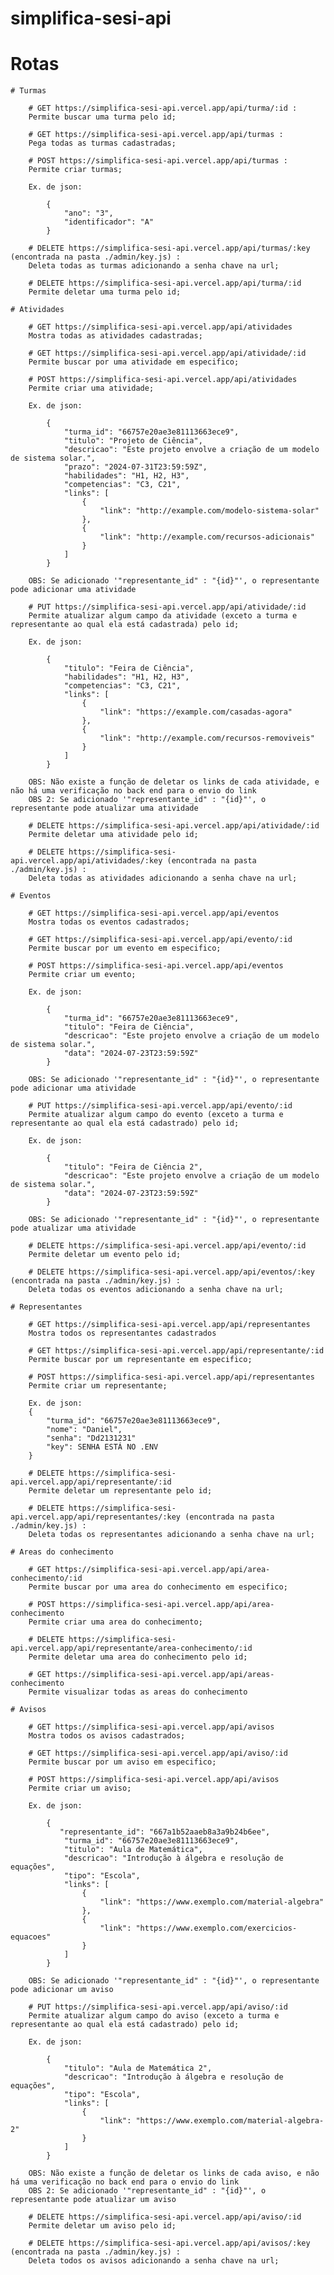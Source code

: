 # simplifica-sesi-api

# Rotas

    # Turmas 

        # GET https://simplifica-sesi-api.vercel.app/api/turma/:id :
        Permite buscar uma turma pelo id;

        # GET https://simplifica-sesi-api.vercel.app/api/turmas :
        Pega todas as turmas cadastradas;

        # POST https://simplifica-sesi-api.vercel.app/api/turmas : 
        Permite criar turmas;
        
        Ex. de json: 

            {
                "ano": "3",
                "identificador": "A"
            }

        # DELETE https://simplifica-sesi-api.vercel.app/api/turmas/:key (encontrada na pasta ./admin/key.js) :
        Deleta todas as turmas adicionando a senha chave na url;

        # DELETE https://simplifica-sesi-api.vercel.app/api/turma/:id
        Permite deletar uma turma pelo id;

    # Atividades

        # GET https://simplifica-sesi-api.vercel.app/api/atividades
        Mostra todas as atividades cadastradas;
        
        # GET https://simplifica-sesi-api.vercel.app/api/atividade/:id 
        Permite buscar por uma atividade em especifico;

        # POST https://simplifica-sesi-api.vercel.app/api/atividades
        Permite criar uma atividade;

        Ex. de json: 

            {
                "turma_id": "66757e20ae3e81113663ece9",
                "titulo": "Projeto de Ciência",
                "descricao": "Este projeto envolve a criação de um modelo de sistema solar.",
                "prazo": "2024-07-31T23:59:59Z",
                "habilidades": "H1, H2, H3",
                "competencias": "C3, C21",
                "links": [
                    {
                        "link": "http://example.com/modelo-sistema-solar"
                    },
                    {
                        "link": "http://example.com/recursos-adicionais"
                    }
                ]
            }

        OBS: Se adicionado '"representante_id" : "{id}"', o representante pode adicionar uma atividade

        # PUT https://simplifica-sesi-api.vercel.app/api/atividade/:id
        Permite atualizar algum campo da atividade (exceto a turma e representante ao qual ela está cadastrada) pelo id;

        Ex. de json: 

            {
                "titulo": "Feira de Ciência",
                "habilidades": "H1, H2, H3",
                "competencias": "C3, C21",
                "links": [
                    {
                        "link": "https://example.com/casadas-agora"
                    },
                    {
                        "link": "http://example.com/recursos-removiveis"
                    }
                ]
            }

        OBS: Não existe a função de deletar os links de cada atividade, e não há uma verificação no back end para o envio do link
        OBS 2: Se adicionado '"representante_id" : "{id}"', o representante pode atualizar uma atividade
        
        # DELETE https://simplifica-sesi-api.vercel.app/api/atividade/:id 
        Permite deletar uma atividade pelo id;

        # DELETE https://simplifica-sesi-api.vercel.app/api/atividades/:key (encontrada na pasta ./admin/key.js) :
        Deleta todas as atividades adicionando a senha chave na url;

    # Eventos

        # GET https://simplifica-sesi-api.vercel.app/api/eventos
        Mostra todas os eventos cadastrados;
        
        # GET https://simplifica-sesi-api.vercel.app/api/evento/:id 
        Permite buscar por um evento em especifico;

        # POST https://simplifica-sesi-api.vercel.app/api/eventos
        Permite criar um evento;

        Ex. de json: 

            {
                "turma_id": "66757e20ae3e81113663ece9",
                "titulo": "Feira de Ciência",
                "descricao": "Este projeto envolve a criação de um modelo de sistema solar.",
                "data": "2024-07-23T23:59:59Z"	
            }

        OBS: Se adicionado '"representante_id" : "{id}"', o representante pode adicionar uma atividade

        # PUT https://simplifica-sesi-api.vercel.app/api/evento/:id
        Permite atualizar algum campo do evento (exceto a turma e representante ao qual ela está cadastrado) pelo id;

        Ex. de json: 

            {
                "titulo": "Feira de Ciência 2",
                "descricao": "Este projeto envolve a criação de um modelo de sistema solar.",
                "data": "2024-07-23T23:59:59Z"	
            }

        OBS: Se adicionado '"representante_id" : "{id}"', o representante pode atualizar uma atividade

        # DELETE https://simplifica-sesi-api.vercel.app/api/evento/:id 
        Permite deletar um evento pelo id;

        # DELETE https://simplifica-sesi-api.vercel.app/api/eventos/:key (encontrada na pasta ./admin/key.js) :
        Deleta todas os eventos adicionando a senha chave na url;

    # Representantes

        # GET https://simplifica-sesi-api.vercel.app/api/representantes
        Mostra todos os representantes cadastrados

        # GET https://simplifica-sesi-api.vercel.app/api/representante/:id 
        Permite buscar por um representante em especifico;

        # POST https://simplifica-sesi-api.vercel.app/api/representantes
        Permite criar um representante;

        Ex. de json: 
        {
            "turma_id": "66757e20ae3e81113663ece9",
            "nome": "Daniel",
            "senha": "Dd2131231"
            "key": SENHA ESTÁ NO .ENV
        }

        # DELETE https://simplifica-sesi-api.vercel.app/api/representante/:id 
        Permite deletar um representante pelo id;

        # DELETE https://simplifica-sesi-api.vercel.app/api/representantes/:key (encontrada na pasta ./admin/key.js) :
        Deleta todas os representantes adicionando a senha chave na url;

    # Areas do conhecimento

        # GET https://simplifica-sesi-api.vercel.app/api/area-conhecimento/:id 
        Permite buscar por uma area do conhecimento em especifico;

        # POST https://simplifica-sesi-api.vercel.app/api/area-conhecimento
        Permite criar uma area do conhecimento;

        # DELETE https://simplifica-sesi-api.vercel.app/api/representante/area-conhecimento/:id 
        Permite deletar uma area do conhecimento pelo id;

        # GET https://simplifica-sesi-api.vercel.app/api/areas-conhecimento
        Permite visualizar todas as areas do conhecimento

    # Avisos

        # GET https://simplifica-sesi-api.vercel.app/api/avisos
        Mostra todos os avisos cadastrados;
        
        # GET https://simplifica-sesi-api.vercel.app/api/aviso/:id 
        Permite buscar por um aviso em especifico;

        # POST https://simplifica-sesi-api.vercel.app/api/avisos
        Permite criar um aviso;

        Ex. de json: 
            
            {
               "representante_id": "667a1b52aaeb8a3a9b24b6ee",
                "turma_id": "66757e20ae3e81113663ece9",
                "titulo": "Aula de Matemática",
                "descricao": "Introdução à álgebra e resolução de equações",
                "tipo": "Escola",
                "links": [
                    {
                        "link": "https://www.exemplo.com/material-algebra"
                    },
                    {
                        "link": "https://www.exemplo.com/exercicios-equacoes"
                    }
                ]
            }

        OBS: Se adicionado '"representante_id" : "{id}"', o representante pode adicionar um aviso

        # PUT https://simplifica-sesi-api.vercel.app/api/aviso/:id
        Permite atualizar algum campo do aviso (exceto a turma e representante ao qual ela está cadastrado) pelo id;

        Ex. de json: 

            {
                "titulo": "Aula de Matemática 2",
                "descricao": "Introdução à álgebra e resolução de equações",
                "tipo": "Escola",
                "links": [
                    {
                        "link": "https://www.exemplo.com/material-algebra-2"
                    }
                ]
            }

        OBS: Não existe a função de deletar os links de cada aviso, e não há uma verificação no back end para o envio do link
        OBS 2: Se adicionado '"representante_id" : "{id}"', o representante pode atualizar um aviso
        
        # DELETE https://simplifica-sesi-api.vercel.app/api/aviso/:id 
        Permite deletar um aviso pelo id;

        # DELETE https://simplifica-sesi-api.vercel.app/api/avisos/:key (encontrada na pasta ./admin/key.js) :
        Deleta todos os avisos adicionando a senha chave na url;